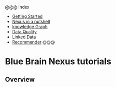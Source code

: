 
@@@ index

* [Getting Started](getting-started/index.md)
* [Nexus in a nutshell](nexus-nutshell/index.md)
* [knowledge Graph](knowledge-graph/index.md)
* [Data Quality](shacl-in-a-nutshell/index.md)
* [Linked Data](linking-data/index.md)
* [Recommender](build-recommender/index.md)
@@@

# Blue Brain Nexus tutorials


## Overview
